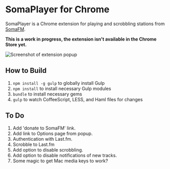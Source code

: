 # SomaPlayer for Chrome

SomaPlayer is a Chrome extension for playing and scrobbling stations from [SomaFM](http://somafm.com).

**This is a work in progress, the extension isn't available in the Chrome Store yet.**

![Screenshot of extension popup](http://github.com/moneypenny/soma-chrome/raw/master/screenshot.png)

## How to Build

1. `npm install -g gulp` to globally install Gulp
1. `npm install` to install necessary Gulp modules
1. `bundle` to install necessary gems
1. `gulp` to watch CoffeeScript, LESS, and Haml files for changes

## To Do

1. Add 'donate to SomaFM' link.
1. Add link to Options page from popup.
1. Authentication with Last.fm.
1. Scrobble to Last.fm
1. Add option to disable scrobbling.
1. Add option to disable notifications of new tracks.
1. Some magic to get Mac media keys to work?
